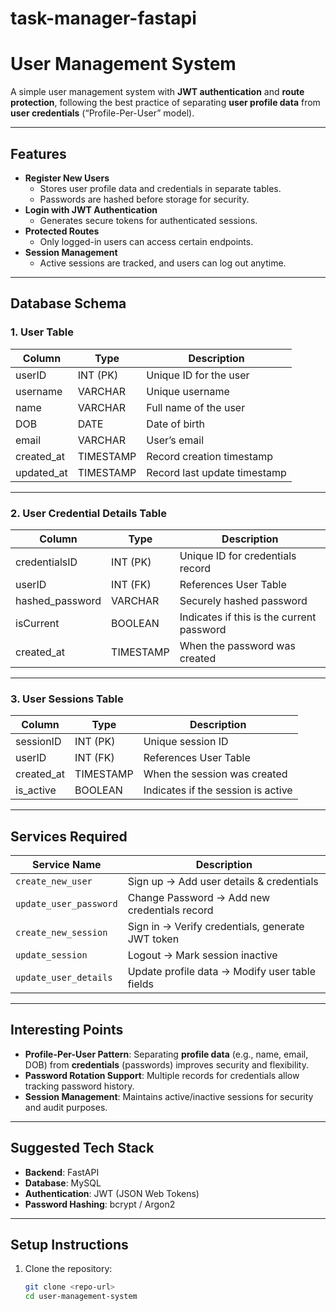 # task-manager-fastapi

# User Management System  

A simple user management system with **JWT authentication** and **route protection**, following the best practice of separating **user profile data** from **user credentials** (“Profile-Per-User” model).  

---

## Features
- **Register New Users**  
  - Stores user profile data and credentials in separate tables.  
  - Passwords are hashed before storage for security.  
- **Login with JWT Authentication**  
  - Generates secure tokens for authenticated sessions.  
- **Protected Routes**  
  - Only logged-in users can access certain endpoints.  
- **Session Management**  
  - Active sessions are tracked, and users can log out anytime.  

---

## Database Schema  

### 1. User Table  

| Column        | Type        | Description                     |
|---------------|------------|---------------------------------|
| userID         | INT (PK)    | Unique ID for the user           |
| username       | VARCHAR     | Unique username                  |
| name           | VARCHAR     | Full name of the user            |
| DOB            | DATE        | Date of birth                    |
| email          | VARCHAR     | User’s email                     |
| created_at     | TIMESTAMP   | Record creation timestamp        |
| updated_at     | TIMESTAMP   | Record last update timestamp     |

---

### 2. User Credential Details Table  

| Column          | Type        | Description                                     |
|------------------|------------|-------------------------------------------------|
| credentialsID    | INT (PK)    | Unique ID for credentials record                |
| userID           | INT (FK)    | References User Table                            |
| hashed_password  | VARCHAR     | Securely hashed password                         |
| isCurrent        | BOOLEAN     | Indicates if this is the current password        |
| created_at       | TIMESTAMP   | When the password was created                    |

---

### 3. User Sessions Table  

| Column        | Type        | Description                             |
|---------------|------------|-----------------------------------------|
| sessionID      | INT (PK)    | Unique session ID                        |
| userID         | INT (FK)    | References User Table                    |
| created_at     | TIMESTAMP   | When the session was created             |
| is_active      | BOOLEAN     | Indicates if the session is active        |

---

## Services Required  

| Service Name             | Description                                       |
|---------------------------|--------------------------------------------------|
| `create_new_user`          | Sign up → Add user details & credentials          |
| `update_user_password`     | Change Password → Add new credentials record      |
| `create_new_session`       | Sign in → Verify credentials, generate JWT token  |
| `update_session`           | Logout → Mark session inactive                   |
| `update_user_details`      | Update profile data → Modify user table fields    |

---

## Interesting Points  

- **Profile-Per-User Pattern**: Separating **profile data** (e.g., name, email, DOB) from **credentials** (passwords) improves security and flexibility.  
- **Password Rotation Support**: Multiple records for credentials allow tracking password history.  
- **Session Management**: Maintains active/inactive sessions for security and audit purposes.  

---

## Suggested Tech Stack  

- **Backend**: FastAPI  
- **Database**: MySQL  
- **Authentication**: JWT (JSON Web Tokens)  
- **Password Hashing**: bcrypt / Argon2  

---

## Setup Instructions  

1. Clone the repository:  
   ```bash
   git clone <repo-url>
   cd user-management-system
